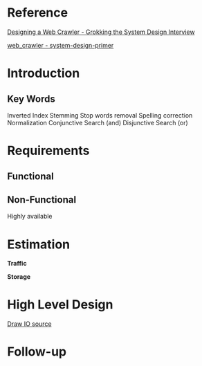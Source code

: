 # Reference
[Designing a Web Crawler - Grokking the System Design Interview](https://www.educative.io/courses/grokking-the-system-design-interview/NE5LpPrWrKv)

[web_crawler - system-design-primer](https://medium.com/double-pointer/system-design-interview-search-engine-edb66b64fd5e)

# Introduction


## Key Words
Inverted Index
Stemming
Stop words removal
Spelling correction
Normalization
Conjunctive Search (and)
Disjunctive Search (or)

# Requirements
## **Functional**


## **Non-Functional**
Highly available


# Estimation
**Traffic**


 **Storage**


# High Level Design

[Draw IO source](https://app.diagrams.net/#G1OHJKoBAQphtncRhJpp6ddwQFIVCf93BZ)


# Follow-up



<!--stackedit_data:
eyJoaXN0b3J5IjpbLTYzMDA3MjcwOCwtNDc0MzgxMDc4LC0xMz
k2ODc4MTE4LDczMDk5ODExNl19
-->